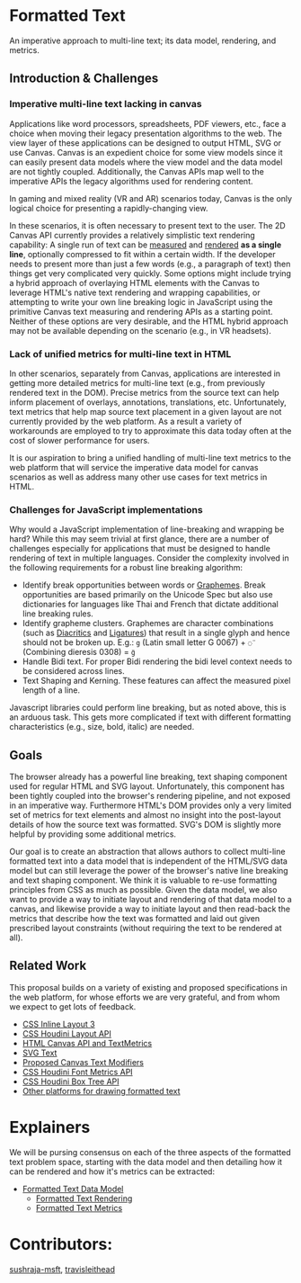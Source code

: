 Formatted Text
=============
An imperative approach to multi-line text; its data model, rendering, and metrics.

## Introduction & Challenges

### Imperative multi-line text lacking in canvas

Applications like word processors, spreadsheets, PDF viewers, etc., face a
choice when moving their legacy presentation algorithms to the web. The view layer of
these applications can be designed to output HTML, SVG or use Canvas. Canvas
is an expedient choice for some view models since it can easily present data models
where the view model and the data model are not tightly coupled. Additionally, the
Canvas APIs map well to the imperative APIs the legacy algorithms used for rendering
content.

In gaming and mixed reality (VR and AR) scenarios today, Canvas is the only logical
choice for presenting a rapidly-changing view.

In these scenarios, it is often necessary to present text to the user. The 2D Canvas
API currently provides a relatively simplistic text rendering capability: A single run
of text can be
[measured](https://developer.mozilla.org/en-US/docs/Web/API/CanvasRenderingContext2D/measureText)
and [rendered](https://developer.mozilla.org/en-US/docs/Web/API/CanvasRenderingContext2D/fillText)
**as a single line**, optionally compressed to fit
within a certain width. If the developer needs to present more than just a few words
(e.g., a paragraph of text) then things get very complicated very quickly. Some options
might include trying a hybrid approach of overlaying HTML elements with the Canvas to
leverage HTML's native text rendering and wrapping capabilities, or attempting to
write your own line breaking logic in JavaScript using the primitive Canvas text measuring
and rendering APIs as a starting point. Neither of these options are very desirable,
and the HTML hybrid approach may not be available depending on the scenario (e.g., in
VR headsets).

### Lack of unified metrics for multi-line text in HTML

In other scenarios, separately from Canvas, applications are interested in getting more
detailed metrics for multi-line text (e.g., from previously rendered text in the DOM).
Precise metrics from the source text can help inform placement of overlays, annotations,
translations, etc. Unfortunately, text metrics that help map source text placement in a
given layout are not currently provided by the web platform. As a result a variety of 
workarounds are employed to try to approximate this data today often at the cost of 
slower performance for users.

It is our aspiration to bring a unified handling of multi-line text metrics to the web
platform that will service the imperative data model for canvas scenarios as well as 
address many other use cases for text metrics in HTML.

### Challenges for JavaScript implementations

Why would a JavaScript implementation of line-breaking and wrapping be hard? While this
may seem trivial at first glance, there are a number of challenges especially for
applications that must be designed to handle rendering of text in multiple languages.
Consider the complexity involved in the following requirements for a robust line
breaking algorithm:

* Identify break opportunities between words or
  [Graphemes](https://en.wikipedia.org/wiki/Grapheme). Break opportunities are
  based primarily on the Unicode Spec but also use dictionaries for languages
  like Thai and French that dictate additional line breaking rules.
* Identify grapheme clusters. Graphemes are character combinations (such as
  [Diacritics](https://en.wikipedia.org/wiki/Diacritic) and
  [Ligatures](https://en.wikipedia.org/wiki/Orthographic_ligature)) that result
  in a single glyph and hence should not be broken up.
  E.g.: `g` (Latin small letter G 0067) + `◌̈ ` (Combining dieresis 0308) = `g̈`
* Handle Bidi text. For proper Bidi rendering the bidi level context needs to be
  considered across lines.
* Text Shaping and Kerning. These features can affect the measured pixel length
  of a line.

Javascript libraries could perform line breaking, but as noted above, this is
an arduous task. This gets more complicated if text with different formatting
characteristics (e.g., size, bold, italic) are needed. 

## Goals

The browser already has a powerful line breaking, text shaping component used
for regular HTML and SVG layout. Unfortunately, this component has been tightly coupled
into the browser's rendering pipeline, and not exposed in an imperative way. 
Furthermore HTML's DOM provides only a very limited set of metrics for text elements
and almost no insight into the post-layout details of how the source text was
formatted. SVG's DOM is slightly more helpful by providing some additional metrics.

Our goal is to create an abstraction that allows authors to collect multi-line
formatted text into a data model that is independent of the HTML/SVG data model
but can still leverage the power of the browser's native line breaking and text
shaping component. We think it is valuable to re-use formatting principles from CSS
as much as possible. Given the data model, we also want to provide a way to
initiate layout and rendering of that data model to a canvas, and likewise provide
a way to initiate layout and then read-back the metrics that describe how the text
was formatted and laid out given prescribed layout constraints (without requiring
the text to be rendered at all).

## Related Work

This proposal builds on a variety of existing and proposed specifications in the 
web platform, for whose efforts we are very grateful, and from whom we expect to
get lots of feedback.
* [CSS Inline Layout 3](https://drafts.csswg.org/css-inline-3/)
* [CSS Houdini Layout API](https://drafts.css-houdini.org/css-layout-api-1/)
* [HTML Canvas API and TextMetrics](https://html.spec.whatwg.org/multipage/canvas.html#drawing-text-to-the-bitmap)
* [SVG Text](https://svgwg.org/svg2-draft/text.html)
* [Proposed Canvas Text Modifiers](https://github.com/fserb/canvas2D/blob/master/spec/text-modifiers.md)
* [CSS Houdini Font Metrics API](https://drafts.css-houdini.org/font-metrics-api/)
* [CSS Houdini Box Tree API](https://drafts.css-houdini.org/box-tree-api-1/)
* [Other platforms for drawing formatted text](https://docs.microsoft.com/en-us/dotnet/framework/wpf/advanced/drawing-formatted-text)

# Explainers

We will be pursing consensus on each of the three aspects of the formatted text 
problem space, starting with the data model and then detailing how it can be rendered
and how it's metrics can be extracted:
* [Formatted Text Data Model](explainer-datamodel.md)
   * [Formatted Text Rendering](explainer-rendering.md)
   * [Formatted Text Metrics](explainer-metrics.md)

# Contributors:

 [sushraja-msft](https://github.com/sushraja-msft),
 [travisleithead](https://github.com/travisleithead)
